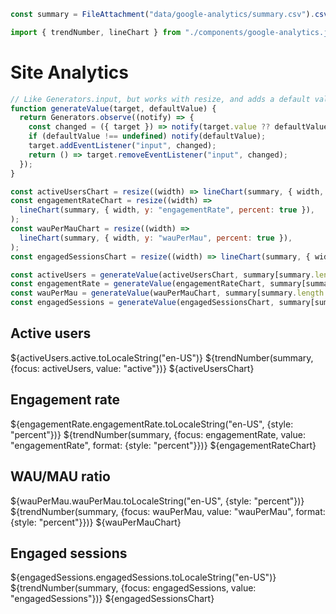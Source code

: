 ```ts
const summary = FileAttachment("data/google-analytics/summary.csv").csv({ typed: true });
```

```js
import { trendNumber, lineChart } from "./components/google-analytics.js";
```

# Site Analytics

```js
// Like Generators.input, but works with resize, and adds a default value.
function generateValue(target, defaultValue) {
  return Generators.observe((notify) => {
    const changed = ({ target }) => notify(target.value ?? defaultValue);
    if (defaultValue !== undefined) notify(defaultValue);
    target.addEventListener("input", changed);
    return () => target.removeEventListener("input", changed);
  });
}

const activeUsersChart = resize((width) => lineChart(summary, { width, y: "active" }));
const engagementRateChart = resize((width) =>
  lineChart(summary, { width, y: "engagementRate", percent: true }),
);
const wauPerMauChart = resize((width) =>
  lineChart(summary, { width, y: "wauPerMau", percent: true }),
);
const engagedSessionsChart = resize((width) => lineChart(summary, { width, y: "engagedSessions" }));

const activeUsers = generateValue(activeUsersChart, summary[summary.length - 1]);
const engagementRate = generateValue(engagementRateChart, summary[summary.length - 1]);
const wauPerMau = generateValue(wauPerMauChart, summary[summary.length - 1]);
const engagedSessions = generateValue(engagedSessionsChart, summary[summary.length - 1]);
```

<div class="grid grid-cols-4">
  <div class="card crop">
    <h2>Active users</h2>
    <span class="big">${activeUsers.active.toLocaleString("en-US")}</span>
    ${trendNumber(summary, {focus: activeUsers, value: "active"})}
    ${activeUsersChart}
  </div>
  <div class="card crop">
    <h2>Engagement rate</h2>
    <span class="big">${engagementRate.engagementRate.toLocaleString("en-US", {style: "percent"})}</span>
    ${trendNumber(summary, {focus: engagementRate, value: "engagementRate", format: {style: "percent"}})}
    ${engagementRateChart}
  </div>
  <div class="card crop">
    <h2>WAU/MAU ratio</h2>
    <span class="big">${wauPerMau.wauPerMau.toLocaleString("en-US", {style: "percent"})}</span>
    ${trendNumber(summary, {focus: wauPerMau, value: "wauPerMau", format: {style: "percent"}})}
    ${wauPerMauChart}
  </div>
  <div class="card crop">
    <h2>Engaged sessions</h2>
    <span class="big">${engagedSessions.engagedSessions.toLocaleString("en-US")}</span>
    ${trendNumber(summary, {focus: engagedSessions, value: "engagedSessions"})}
    ${engagedSessionsChart}
  </div>
</div>
